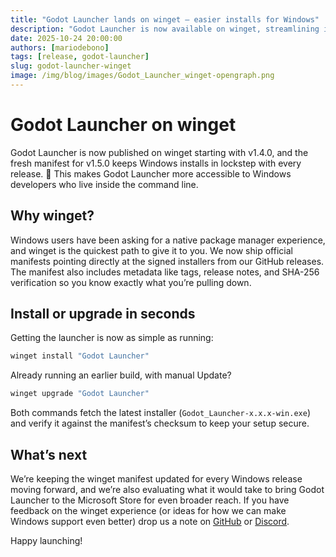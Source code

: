 ```yaml
---
title: "Godot Launcher lands on winget – easier installs for Windows"
description: "Godot Launcher is now available on winget, streamlining installs and upgrades for Windows while we evaluate bringing it to the Microsoft Store."
date: 2025-10-24 20:00:00
authors: [mariodebono]
tags: [release, godot-launcher]
slug: godot-launcher-winget
image: /img/blog/images/Godot_Launcher_winget-opengraph.png
---
```


# Godot Launcher on winget

Godot Launcher is now published on winget starting with v1.4.0, and the fresh manifest for v1.5.0 keeps Windows installs in lockstep with every release. 🎉 This makes Godot Launcher more accessible to Windows developers who live inside the command line.

<!-- truncate -->

## Why winget?

Windows users have been asking for a native package manager experience, and winget is the quickest path to give it to you. We now ship official manifests pointing directly at the signed installers from our GitHub releases. The manifest also includes metadata like tags, release notes, and SHA-256 verification so you know exactly what you’re pulling down.

## Install or upgrade in seconds

Getting the launcher is now as simple as running:

```powershell
winget install "Godot Launcher"
```

Already running an earlier build, with manual Update?

```powershell
winget upgrade "Godot Launcher"
```

Both commands fetch the latest installer (`Godot_Launcher-x.x.x-win.exe`) and verify it against the manifest’s checksum to keep your setup secure.

## What’s next

We’re keeping the winget manifest updated for every Windows release moving forward, and we’re also evaluating what it would take to bring Godot Launcher to the Microsoft Store for even broader reach. If you have feedback on the winget experience (or ideas for how we can make Windows support even better) drop us a note on [GitHub](https://github.com/godotlauncher/launcher/issues) or [Discord](https://discord.gg/Ju9jkFJGvz).

Happy launching!

